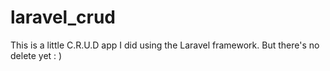 # laravel_crud
This is a little C.R.U.D app I did using the Laravel framework. But there's no delete yet : )
